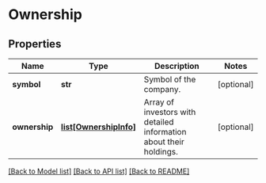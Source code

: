 # Ownership

## Properties
Name | Type | Description | Notes
------------ | ------------- | ------------- | -------------
**symbol** | **str** | Symbol of the company. | [optional] 
**ownership** | [**list[OwnershipInfo]**](OwnershipInfo.md) | Array of investors with detailed information about their holdings. | [optional] 

[[Back to Model list]](../README.md#documentation-for-models) [[Back to API list]](../README.md#documentation-for-api-endpoints) [[Back to README]](../README.md)


